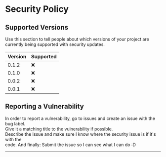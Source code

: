 # Security Policy

## Supported Versions

Use this section to tell people about which versions of your project are
currently being supported with security updates.

| Version | Supported          |
| ------- | ------------------ |
| 0.1.2   | :x: |
| 0.1.0   | :x: |
| 0.0.2   | :x: |
| 0.0.1   | :x: |

## Reporting a Vulnerability

In order to report a vulnerability, go to issues and create an issue with the bug label.  
Give it a matching title to the vulnerability if possible.  
Describe the Issue and make sure I know where the security issue is if it's with the  
code. 
And finally: Submit the issue so I can see what I can do :D
***
